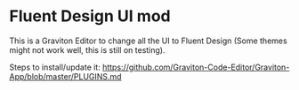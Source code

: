 # Fluent Design UI mod

This is a Graviton Editor to change all the UI to Fluent Design (Some themes might not work well, this is still on testing).

Steps to install/update it: 
https://github.com/Graviton-Code-Editor/Graviton-App/blob/master/PLUGINS.md
